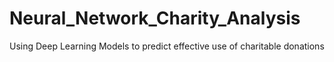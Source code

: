 # Neural_Network_Charity_Analysis
 Using Deep Learning Models to predict effective use of charitable donations
